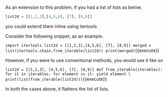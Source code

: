 As an extension to this problem, if you had a list of lists as below,

```python
list2d = [[1,2,3],[4,5,6], [7], [8,9]]
```

you could extend them inline using itertools.

Consider the following snippet, as an example.

`import itertools
list2d = [[1,2,3],[4,5,6], [7], [8,9]]
merged = list(itertools.chain.from_iterable(list2d))
print(merged)`{{execute}}

However, if you were to use conventional methods, you would use it like so

`list2d = [[1,2,3], [4,5,6], [7], [8,9]]
def from_iterable(iterables):
    for it in iterables:
        for element in it:
            yield element
\
print(list(from_iterable(list2d)))`{{execute}}

In both the cases above, it flattens the list of lists.
